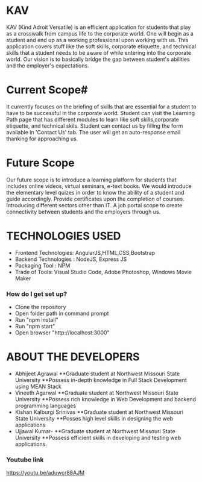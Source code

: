 # KAV #

  KAV (Kind Adroit Versatile) is an efficient application for students that play as a crosswalk from campus life to the corporate world.
One will begin as a student and end up as a working professional upon working with us. This application covers stuff like the soft skills, corporate etiquette, and technical skills that a student needs to be aware of while entering into the corporate world. Our vision is to basically bridge the gap between student's abilities and the employer's expectations.

# Current Scope#
  It currently focuses on the briefing of skills that are essential for a student to have to be successful in the corporate world. Student can visit the Learning Path page that has different modules to learn like soft skills,corporate etiquette, and technical skils. Student can contact us by filling the form available in 'Contact Us' tab. The user will get an auto-response email thanking for approaching us. 

# Future Scope #
  Our future scope is to introduce a learning platform for students that includes online videos, virtual seminars, e-text books. We would introduce the elementary level quizes in order to know the ability of a student and guide accordingly. Provide certificates upon the completion of courses. Introducing different sectors other than IT. A job portal scope to create connectivity between students and the employers through us. 

# TECHNOLOGIES USED # 

* Frontend Technologies: AngularJS,HTML,CSS,Bootstrap
* Backend Technologies : NodeJS, Express JS
* Packaging Tool : NPM
* Trade of Tools: Visual Studio Code, Adobe Photoshop, Windows Movie Maker

### How do I get set up? ###

* Clone the repository
* Open folder path in command prompt
* Run "npm install"
* Run "npm start"
* Open browser "http://localhost:3000"


# ABOUT THE DEVELOPERS #
* Abhijeet Agrawal
  **Graduate student at Northwest Missouri State University
  **Possess in-depth knowledge in Full Stack Development using MEAN Stack
* Vineeth Agarwal
  **Graduate student at Northwest Missouri State University
  **Possess rich knowledge in Web Development and backend programming languages
* Kishan Kalburgi Srinivas
  **Graduate student at Northwest Missouri State University
  **Posses high level skills in designing the web applications
* Ujjawal Kumar-
  **Graduate student at Northwest Missouri State University
  **Possess efficient skills in developing and testing web applications.


### Youtube link ###

https://youtu.be/aduwcr88AJM 
